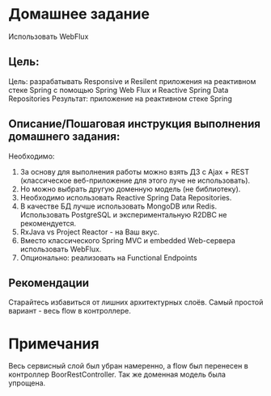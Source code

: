 # Домашнее задание

Использовать WebFlux

## Цель:

Цель: разрабатывать Responsive и Resilent приложения на реактивном стеке Spring c помощью Spring Web Flux и Reactive Spring Data Repositories
Результат: приложение на реактивном стеке Spring

## Описание/Пошаговая инструкция выполнения домашнего задания:

Необходимо:

1. За основу для выполнения работы можно взять ДЗ с Ajax + REST (классическое веб-приложение для этого луче не использовать).
2. Но можно выбрать другую доменную модель (не библиотеку).
3. Необходимо использовать Reactive Spring Data Repositories.
4. В качестве БД лучше использовать MongoDB или Redis. Использовать PostgreSQL и экспериментальную R2DBC не рекомендуется.
5. RxJava vs Project Reactor - на Ваш вкус.
6. Вместо классического Spring MVC и embedded Web-сервера использовать WebFlux.
7. Опционально: реализовать на Functional Endpoints

## Рекомендации

Старайтесь избавиться от лишних архитектурных слоёв. Самый простой вариант - весь flow в контроллере.


# Примечания

Весь сервисный слой был убран намеренно, а flow был перенесен в контроллер BoorRestController. Так же доменная модель была упрощена. 
